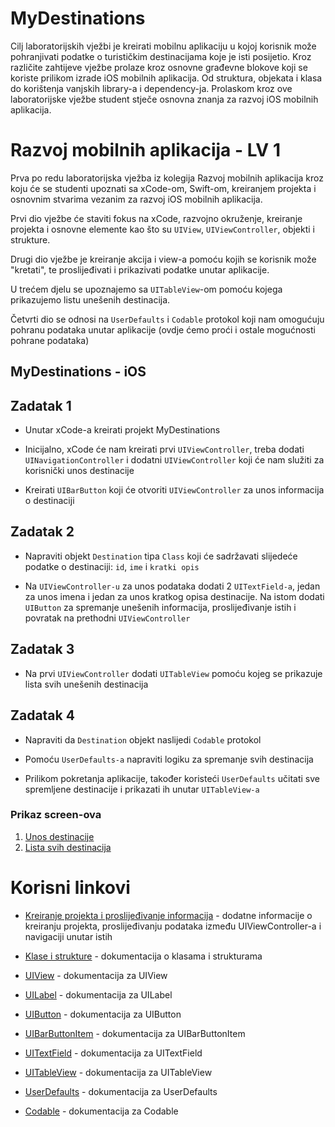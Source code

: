 # MyDestinations

Cilj laboratorijskih vježbi je kreirati mobilnu aplikaciju u kojoj korisnik može pohranjivati podatke o turističkim destinacijama koje je isti posijetio. Kroz različite zahtijeve vježbe prolaze kroz osnovne građevne blokove koji se koriste prilikom izrade iOS mobilnih aplikacija. Od struktura, objekata i klasa do korištenja vanjskih library-a i dependency-ja. Prolaskom kroz ove laboratorijske vježbe student stječe osnovna znanja za razvoj iOS mobilnih aplikacija.

# Razvoj mobilnih aplikacija - LV 1

Prva po redu laboratorijska vježba iz kolegija Razvoj mobilnih aplikacija kroz koju će se studenti upoznati sa xCode-om, Swift-om, kreiranjem projekta i  osnovnim stvarima vezanim za razvoj iOS mobilnih aplikacija.


Prvi dio vježbe će staviti fokus na xCode, razvojno okruženje, kreiranje projekta i osnovne elemente kao što su `UIView`, `UIViewController`, objekti i strukture.

Drugi dio vježbe je kreiranje akcija i view-a pomoću kojih se korisnik može "kretati", te proslijeđivati i prikazivati podatke unutar aplikacije.

U trećem djelu se upoznajemo sa `UITableView`-om pomoću kojega prikazujemo listu unešenih destinacija.

Četvrti dio se odnosi na `UserDefaults` i `Codable` protokol koji nam omogućuju pohranu podataka unutar aplikacije (ovdje ćemo proći i ostale mogućnosti pohrane podataka)
  

## MyDestinations - iOS

## Zadatak 1

- Unutar xCode-a kreirati projekt MyDestinations

- Inicijalno, xCode će nam kreirati prvi `UIViewController`, treba dodati `UINavigationController` i dodatni `UIViewController` koji će nam služiti za korisnički unos destinacije

- Kreirati `UIBarButton` koji će otvoriti `UIViewController` za unos informacija o destinaciji

## Zadatak 2

- Napraviti objekt `Destination` tipa `Class` koji će sadržavati slijedeće podatke o destinaciji: `id`, `ime` i `kratki opis`

- Na `UIViewController-u` za unos podataka dodati 2 `UITextField-a`, jedan za unos imena i jedan za unos kratkog opisa destinacije. Na istom dodati `UIButton` za spremanje unešenih informacija, proslijeđivanje istih i povratak na prethodni `UIViewController`

## Zadatak 3

- Na prvi `UIViewController` dodati `UITableView` pomoću kojeg se prikazuje lista svih unešenih destinacija

## Zadatak 4

- Napraviti da `Destination` objekt naslijedi `Codable` protokol

- Pomoću `UserDefaults-a` napraviti logiku za spremanje svih destinacija

- Prilikom pokretanja aplikacije, također koristeći `UserDefaults` učitati sve spremljene destinacije i prikazati ih unutar `UITableView-a`

### Prikaz screen-ova
1. [Unos destinacije](https://raw.githubusercontent.com/ibarisic05/MyDestinations/main/photos/unos_destinacija.png)
2. [Lista svih destinacija](https://raw.githubusercontent.com/ibarisic05/MyDestinations/main/photos/lista_destinacija.png)

# Korisni linkovi

- [Kreiranje projekta i proslijeđivanje informacija](https://bit.ly/2LFkzA9) - dodatne informacije o kreiranju projekta, proslijeđivanju podataka između UIViewController-a i navigaciji unutar istih

- [Klase i strukture](https://docs.swift.org/swift-book/LanguageGuide/ClassesAndStructures.html) - dokumentacija o klasama i strukturama

- [UIView](https://developer.apple.com/documentation/uikit/uiview) - dokumentacija za UIView

- [UILabel](https://developer.apple.com/documentation/uikit/uilabel) - dokumentacija za UILabel

- [UIButton](https://developer.apple.com/documentation/uikit/uibutton) - dokumentacija za UIButton

- [UIBarButtonItem](https://developer.apple.com/documentation/uikit/uibarbuttonitem) - dokumentacija za UIBarButtonItem

- [UITextField](https://apple.co/2LzaJzE) - dokumentacija za UITextField

- [UITableView](https://developer.apple.com/documentation/uikit/uitableview) - dokumentacija za UITableView

- [UserDefaults](https://developer.apple.com/documentation/foundation/userdefaults) - dokumentacija za UserDefaults

- [Codable](https://developer.apple.com/documentation/swift/codable) - dokumentacija za Codable
